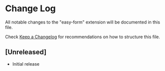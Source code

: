 # Change Log

All notable changes to the "easy-form" extension will be documented in this file.

Check [Keep a Changelog](http://keepachangelog.com/) for recommendations on how to structure this file.

## [Unreleased]

- Initial release